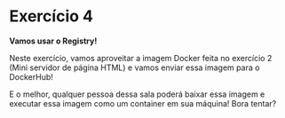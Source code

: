 # Exercício 4
**Vamos usar o Registry!**

Neste exercício, vamos aproveitar a imagem Docker feita no exercício 2 (Mini servidor de página HTML) e vamos enviar essa imagem para o DockerHub!

E o melhor, qualquer pessoa dessa sala poderá baixar essa imagem e executar essa imagem como um container em sua máquina! Bora tentar?

